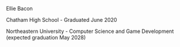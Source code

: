 Ellie Bacon

Chatham High School - Graduated June 2020

Northeastern University - Computer Science and Game Development (expected graduation May 2028)